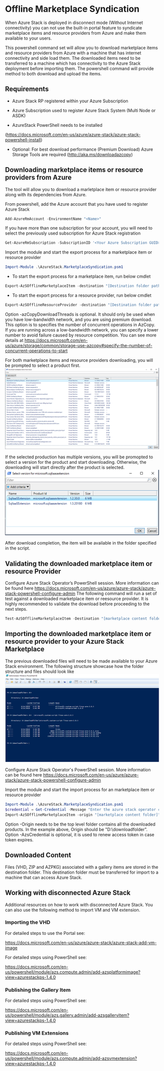 # Offline Marketplace Syndication

When Azure Stack is deployed in disconnect mode (Without Internet connectivity) you can
not use the built-in portal feature to syndicate marketplace items and resource providers from Azure and make them
available to your users.

This powershell command set will allow you to download marketplace items and resource providers from Azure with a machine that has internet connectivity and side load them.
The downloaded items need to be transferred to a machine which has connectivity to the Azure Stack deployment before importing them.
The powershell command will provide method to both download and upload the items. 

## Requirements

- Azure Stack RP registered within your Azure Subscription

- Azure Subscription used to register Azure Stack System (Multi Node or ASDK)
- AzureStack PowerShell needs to be installed

(https://docs.microsoft.com/en-us/azure/azure-stack/azure-stack-powershell-install)

- Optional: For best download performance (Premium Download) Azure Storage Tools are required
(http://aka.ms/downloadazcopy)



## Downloading marketplace items or resource providers from Azure

The tool will allow you to download a marletplace item or resource provider along with its dependencies from Azure.

From powershell, add the Azure account that you have used to register Azure Stack
```powershell
Add-AzureRmAccount -EnvironmentName "<Name>"
```
If you have more than one subscription for your account, you will need to select the previously used subscription for Azure Stack registration 
```powershell
Get-AzureRmSubscription -SubscriptionID '<Your Azure Subscription GUID>' | Select-AzureRmSubscription
```

Import the module and start the export process for a marketplace item or resource provider
```powershell
Import-Module .\AzureStack.MarketplaceSyndication.psm1
```
- To start the export process for a marketplace item, run below cmdlet
```powershell
Export-AzSOfflineMarketplaceItem -destination "[Destination folder path]" -azCopyDownloadThreads "[AzCopy threads number]"
```
- To start the export process for a resource provider, run below cmdlet
```powershell
Export-AzSOfflineResourceProvider -destination "[Destination folder path]" -azCopyDownloadThreads "[AzCopy threads number]"
```

Option -azCopyDownloadThreads is optional. It should only be used when you have low-bandwidth network, and you are using premium download. This option is to specifies the number of concurrent operations in AzCopy. If you are running across a low-bandwidth network, you can specify a lower number to avoid failure caused by resource competition.
You can see more details at https://docs.microsoft.com/en-us/azure/storage/common/storage-use-azcopy#specify-the-number-of-concurrent-operations-to-start

For both marketplace items and resource providers downloading, you will be prompted to select a product first.
![](productSelection.PNG)

If the selected production has multiple versions, you will be promopted to select a version for the product and start downloading. Otherwise, the downloading will start directly after the product is selected.
![](versionSelection.PNG)

After download completion, the item will be available in the folder specified in the script.


## Validating the downloaded marketplace item or resource Provider
Configure Azure Stack Operator’s PowerShell session. More information can be found here https://docs.microsoft.com/en-us/azure/azure-stack/azure-stack-powershell-configure-admin
The following command will run a set of test against a downloaded marketplace item or reesource provider. It is highly recommended to validate the download before proceeding to the next steps.
```powershell
Test-AzSOfflineMarketplaceItem -Destination "[marketplace content folder]"
```

## Importing the downloaded marketplace item or resource provider to your Azure Stack Marketplace
The previous downloaded files will need to be made available to your Azure Stack environment. The following structure showcase how the folder structure and files should look like
![](downloadedfiles.png)

Configure Azure Stack Operator's PowerShell session. More information can be found here https://docs.microsoft.com/en-us/azure/azure-stack/azure-stack-powershell-configure-admin

Import the module and start the import process for an marketplace item or resource provider
```powershell
Import-Module .\AzureStack.MarketplaceSyndication.psm1
$credential = Get-Credential -Message "Enter the azure stack operator credential"
Import-AzSOfflineMarketplaceItem -origin "[marketplace content folder]" -AzsCredential $credential
```

Option -Origin needs to be the top level folder contains all the downloaded products. In the example above, Origin should be "D:\downloadfolder".
Option -AzsCredential is optional, it is used to renew access token in case token expires. 

## Downloaded Content

Files (VHD, ZIP and AZPKG) associated with a gallery items are stored in the destination folder. This destination folder must be transferred for import to a machine that can access Azure Stack.


## Working with disconnected Azure Stack

Additional resources on how to work with disconnected Azure Stack. You can also use the following method to import VM and VM extension.

### Importing the VHD
For detailed steps to use the Portal see:

https://docs.microsoft.com/en-us/azure/azure-stack/azure-stack-add-vm-image

For detailed steps using PowerShell see:

https://docs.microsoft.com/en-us/powershell/module/azs.compute.admin/add-azsplatformimage?view=azurestackps-1.4.0



### Publishing the Gallery Item
For detailed steps using PowerShell see:

https://docs.microsoft.com/en-us/powershell/module/azs.gallery.admin/add-azsgalleryitem?view=azurestackps-1.4.0

### Publishing VM Extensions
For detailed steps using PowerShell see:

https://docs.microsoft.com/en-us/powershell/module/azs.compute.admin/add-azsvmextension?view=azurestackps-1.4.0

